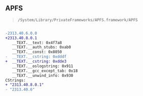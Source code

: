 ## APFS

> `/System/Library/PrivateFrameworks/APFS.framework/APFS`

```diff

-2313.40.6.0.0
+2313.40.8.0.1
   __TEXT.__text: 0x4f7a8
   __TEXT.__auth_stubs: 0xab0
   __TEXT.__const: 0x8050
-  __TEXT.__cstring: 0xdddf
+  __TEXT.__cstring: 0xdde3
   __TEXT.__oslogstring: 0x911
   __TEXT.__gcc_except_tab: 0x18
   __TEXT.__unwind_info: 0x930
CStrings:
+ "2313.40.8.0.1"
- "2313.40.6"

```
